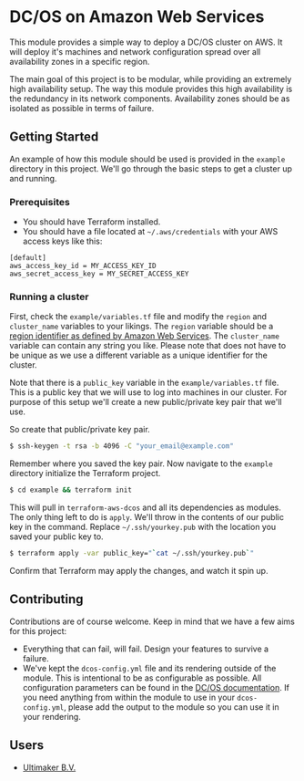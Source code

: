 # DC/OS on Amazon Web Services

This module provides a simple way to deploy a DC/OS cluster on AWS. It will deploy it's 
machines and network configuration spread over all availability zones in a specific region.

The main goal of this project is to be modular, while providing an extremely high availability
setup. The way this module provides this high availability is the redundancy in its network
components. Availability zones should be as isolated as possible in terms of failure. 

## Getting Started

An example of how this module should be used is provided in the `example` directory in this 
project. We'll go through the basic steps to get a cluster up and running.

### Prerequisites 
- You should have Terraform installed.
- You should have a file located at `~/.aws/credentials` with your AWS access keys like this:
```
[default]
aws_access_key_id = MY_ACCESS_KEY_ID
aws_secret_access_key = MY_SECRET_ACCESS_KEY
```

### Running a cluster

First, check the `example/variables.tf` file and modify the `region` and `cluster_name` variables to your likings. 
The `region` variable should be a [region identifier as defined by Amazon Web Services](http://docs.aws.amazon.com/general/latest/gr/rande.html#ec2_region).
The `cluster_name` variable can contain any string you like. Please note that does not have to be unique
as we use a different variable as a unique identifier for the cluster.

Note that there is a `public_key` variable in the `example/variables.tf` file. This is a public key that
we will use to log into machines in our cluster. For purpose of this setup we'll create a new public/private
key pair that we'll use.

So create that public/private key pair.

```bash
$ ssh-keygen -t rsa -b 4096 -C "your_email@example.com"
```

Remember where you saved the key pair. Now navigate to the `example` directory initialize the Terraform project.

```bash
$ cd example && terraform init
```

This will pull in `terraform-aws-dcos` and all its dependencies as modules. The only thing left to do is `apply`. We'll
throw in the contents of our public key in the command. Replace `~/.ssh/yourkey.pub` with the location you saved
your public key to.

```bash
$ terraform apply -var public_key="`cat ~/.ssh/yourkey.pub`"
```

Confirm that Terraform may apply the changes, and watch it spin up.

## Contributing

Contributions are of course welcome. Keep in mind that we have a few aims for this project:

- Everything that can fail, will fail. Design your features to survive a failure.
- We've kept the `dcos-config.yml` file and its rendering outside of the module. This is intentional 
to be as configurable as possible. All configuration parameters can be found in the 
[DC/OS documentation](https://dcos.io/docs/1.10/installing/custom/configuration/configuration-parameters/). 
If you need anything from within the module to use in your `dcos-config.yml`, please add the output to 
the module so you can use it in your rendering.

## Users

- [Ultimaker B.V.](https://ultimaker.com)
